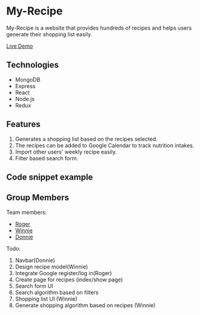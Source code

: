 # My-Recipe
My-Recipe is a website that provides hundreds of recipes and helps users generate their shopping list easily.

[Live Demo]()

## Technologies

* MongoDB
* Express
* React
* Node.js
* Redux

## Features
1. Generates a shopping list based on the recipes selected.
2. The recipes can be added to Google Calendar to track nutrition intakes.
3. Import other users' weekly recipe easily.
4. Filter based search form.
    
## Code snippet example


## Group Members
Team members:

* [Roger](https://github.com/yuichiu416)
* [Winnie](https://github.com/chinweenie)
* [Donnie](https://github.com/DonaldBatryn)

Todo:
1. Navbar(Donnie)
2. Design recipe model(Winnie)
3. Integrate Google register/log in(Roger)
4. Create page for recipes (index/show page)
5. Search form UI
6. Search algorithm based on filters
7. Shopping list UI (Winnie)
8. Generate shopping algorithm based on recipes (Winnie)